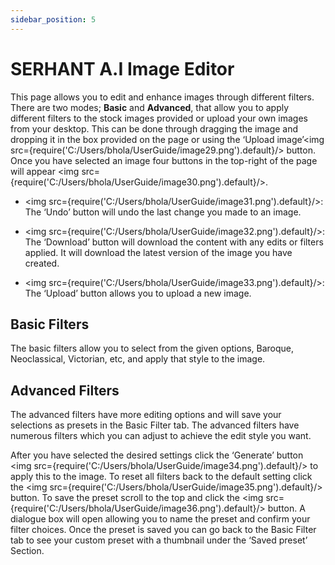 ```yaml
---
sidebar_position: 5
---
```


# SERHANT A.I Image Editor

This page allows you to edit and enhance images through different filters. There are two modes; **Basic** and **Advanced**, that allow you to apply different filters to the stock images provided or upload your own images from your desktop. This can be done through dragging the image and dropping it in the box provided on the page or using the ‘Upload image’<img src={require('C:/Users/bhola/UserGuide/image29.png').default}/> button. Once you have selected an image four buttons in the top-right of the page will appear <img src={require('C:/Users/bhola/UserGuide/image30.png').default}/>.

 - <img src={require('C:/Users/bhola/UserGuide/image31.png').default}/>: The ‘Undo’ button will undo the last change you made to an image.

 - <img src={require('C:/Users/bhola/UserGuide/image32.png').default}/>: The ‘Download’ button will download the content with any edits or filters applied. It will download the latest version of the image you have created.

 - <img src={require('C:/Users/bhola/UserGuide/image33.png').default}/>: The ‘Upload’ button allows you to upload a new image. 

## Basic Filters
The basic filters allow you to select from the given options, Baroque, Neoclassical, Victorian, etc, and apply that style to the image. 

## Advanced Filters
The advanced filters have more editing options and will save your selections as presets in the Basic Filter tab. The advanced filters have numerous filters which you can adjust to achieve the edit style you want. 

After you have selected the desired settings click the ‘Generate’ button <img src={require('C:/Users/bhola/UserGuide/image34.png').default}/> to apply this to the image. To reset all filters back to the default setting click the <img src={require('C:/Users/bhola/UserGuide/image35.png').default}/> button. To save the preset scroll to the top and click the <img src={require('C:/Users/bhola/UserGuide/image36.png').default}/> button. A dialogue box will open allowing you to name the preset and confirm your filter choices. Once the preset is saved you can go back to the Basic Filter tab to see your custom preset with a thumbnail under the ‘Saved preset’ Section.
